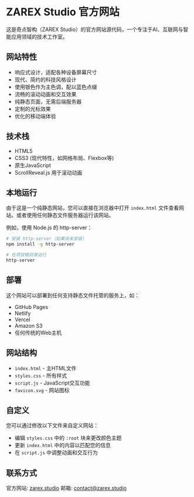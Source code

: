 # ZAREX Studio 官方网站

这是奇点智构（ZAREX Studio）的官方网站源代码，一个专注于AI、互联网与智能应用领域的技术工作室。

## 网站特性

- 响应式设计，适配各种设备屏幕尺寸
- 现代、简约的科技风格设计
- 使用银色作为主色调，配以蓝色点缀
- 流畅的滚动动画和交互效果
- 纯静态页面，无需后端服务器
- 定制的光标效果
- 优化的移动端体验

## 技术栈

- HTML5
- CSS3 (现代特性，如网格布局、Flexbox等)
- 原生JavaScript
- ScrollReveal.js 用于滚动动画

## 本地运行

由于这是一个纯静态网站，您可以直接在浏览器中打开 `index.html` 文件查看网站。或者使用任何静态文件服务器运行该网站。

例如，使用 Node.js 的 http-server：

```bash
# 安装 http-server（如果尚未安装）
npm install -g http-server

# 在项目根目录运行
http-server
```

## 部署

这个网站可以部署到任何支持静态文件托管的服务上，如：

- GitHub Pages
- Netlify
- Vercel
- Amazon S3
- 任何传统的Web主机

## 网站结构

- `index.html` - 主HTML文件
- `styles.css` - 所有样式
- `script.js` - JavaScript交互功能
- `favicon.svg` - 网站图标

## 自定义

您可以通过修改以下文件来自定义网站：

- 编辑 `styles.css` 中的 `:root` 块来更改颜色主题
- 更新 `index.html` 中的内容以匹配您的信息
- 在 `script.js` 中调整动画和交互行为

## 联系方式

官方网站: [zarex.studio](https://zarex.studio)
邮箱: contact@zarex.studio 